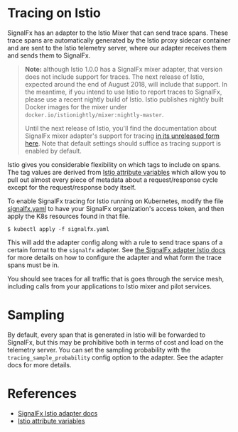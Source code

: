# Tracing on Istio

SignalFx has an adapter to the Istio Mixer that can send trace spans. These
trace spans are automatically generated by the Istio proxy sidecar container and
are sent to the Istio telemetry server, where our adapter receives them and
sends them to SignalFx.

> **Note:** although Istio 1.0.0 has a SignalFx mixer adapter, that version does
> not include support for traces. The next release of Istio, expected around the
> end of August 2018, will include that support. In the meantime, if you intend
> to use Istio to report traces to SignalFx, please use a recent nightly build
> of Istio. Istio publishes nightly built Docker images for the mixer under
> `docker.io/istionightly/mixer:nightly-master`.
>
> Until the next release of Istio, you'll find the documentation about SignalFx
> mixer adapter's support for tracing [in its unreleased form
> here](https://github.com/istio/istio/blob/master/mixer/adapter/signalfx/config/adapter.signalfx.config.pb.html#L129).
> Note that default settings should suffice as tracing support is enabled by
> default.

Istio gives you considerable flexibility on which tags to include on spans. The
tag values are derived from [Istio attribute
variables](https://istio.io/docs/reference/config/policy-and-telemetry/attribute-vocabulary/)
which allow you to pull out almost every piece of metadata about a
request/response cycle except for the request/response body itself.

To enable SignalFx tracing for Istio running on Kubernetes, modify the file
[signalfx.yaml](./signalfx.yaml) to have your SignalFx organization's access
token, and then apply the K8s resources found in that file.

```
$ kubectl apply -f signalfx.yaml
```

This will add the adapter config along with a rule to send trace spans of a
certain format to the `signalfx` adapter.  See [the SignalFx adapter Istio
docs](https://istio.io/docs/reference/config/policy-and-telemetry/adapters/signalfx/)
for more details on how to configure the adapter and what form the trace spans
must be in.

You should see traces for all traffic that is goes through the service mesh,
including calls from your applications to Istio mixer and pilot services.

# Sampling

By default, every span that is generated in Istio will be forwarded to SignalFx,
but this may be prohibitive both in terms of cost and load on the telemetry
server.  You can set the sampling probability with the
`tracing_sample_probability` config option to the adapter.  See the adapter docs
for more details.

# References

- [SignalFx Istio adapter docs](https://istio.io/docs/reference/config/policy-and-telemetry/adapters/signalfx/)
- [Istio attribute variables](https://istio.io/docs/reference/config/policy-and-telemetry/attribute-vocabulary/)
